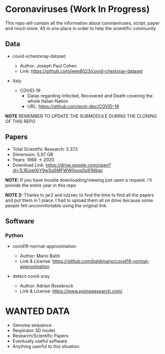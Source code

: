 # Coronaviruses (Work In Progress)
This repo will contain all the information about coronaviruses, script, paper and much more. All in one place in order to help the scientific community

## Data
* covid-xchestxray-dataset
  * Author: Joseph Paul Cohen
  * Link: https://github.com/ieee8023/covid-chestxray-dataset
  
 * Italy
   * COVID-19
      * Datas regarding Infected, Recovered and Death covering the whole Italian Nation
      * URL: https://github.com/pcm-dpc/COVID-19
      
**NOTE** REMEMBER TO UPDATE THE SUBMODULE DURING THE CLONING OF THIS REPO

## Papers
* Total Scientific Research: 5.373
* Dimension: 5,97 GB
* Years: 1968 -> 2020
* Download Link: https://drive.google.com/open?id=1L1EioeiXjY9wSgSMFWW0oxqSs91Nlbpi

**NOTE:** If you have trouble downloading/viewing just open a request. i'll provide the entire year in this repo

**NOTE 2:** Thanks to jar2 and lulzsec to find the time to find all the papers and put them in 1 place. I had to upload them all on drive because some people felt unconmfortable using the original link.
## Software
### Python
* covid19-normal-approximation
  * Author: Mario Baldi
  * Link & License: https://github.com/baldimario/covid19-normal-approximation

  
* detect-covid-xray
  * Author: Adrian Rosebrock
  * Link & License: https://www.pyimagesearch.com/
 
# WANTED DATA
* Genoma sequence
* Respirator 3D model
* Research/Scientific Papers
* Eventually useful software
* Anything userful to this situation